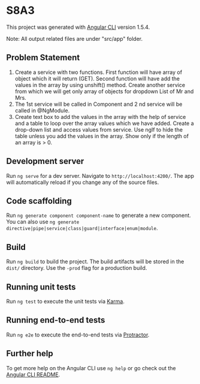 # S8A3

This project was generated with [Angular CLI](https://github.com/angular/angular-cli) version 1.5.4.

Note: All output related files are under "src/app" folder.

## Problem Statement
1. Create a service with two functions. First function will have array of object which it
will return (GET). Second function will have add the values in the array by using
unshift() method. Create another service from which we will get only array of objects
for dropdown List of Mr and Mrs.
2. The 1st service will be called in Component and 2 nd service will be called in
@NgModule.
3. Create text box to add the values in the array with the help of service and a table
to loop over the array values which we have added. Create a drop-down list and
access values from service. Use ngIf to hide the table unless you add the values in the
array. Show only if the length of an array is > 0.

## Development server

Run `ng serve` for a dev server. Navigate to `http://localhost:4200/`. The app will automatically reload if you change any of the source files.

## Code scaffolding

Run `ng generate component component-name` to generate a new component. You can also use `ng generate directive|pipe|service|class|guard|interface|enum|module`.

## Build

Run `ng build` to build the project. The build artifacts will be stored in the `dist/` directory. Use the `-prod` flag for a production build.

## Running unit tests

Run `ng test` to execute the unit tests via [Karma](https://karma-runner.github.io).

## Running end-to-end tests

Run `ng e2e` to execute the end-to-end tests via [Protractor](http://www.protractortest.org/).

## Further help

To get more help on the Angular CLI use `ng help` or go check out the [Angular CLI README](https://github.com/angular/angular-cli/blob/master/README.md).
